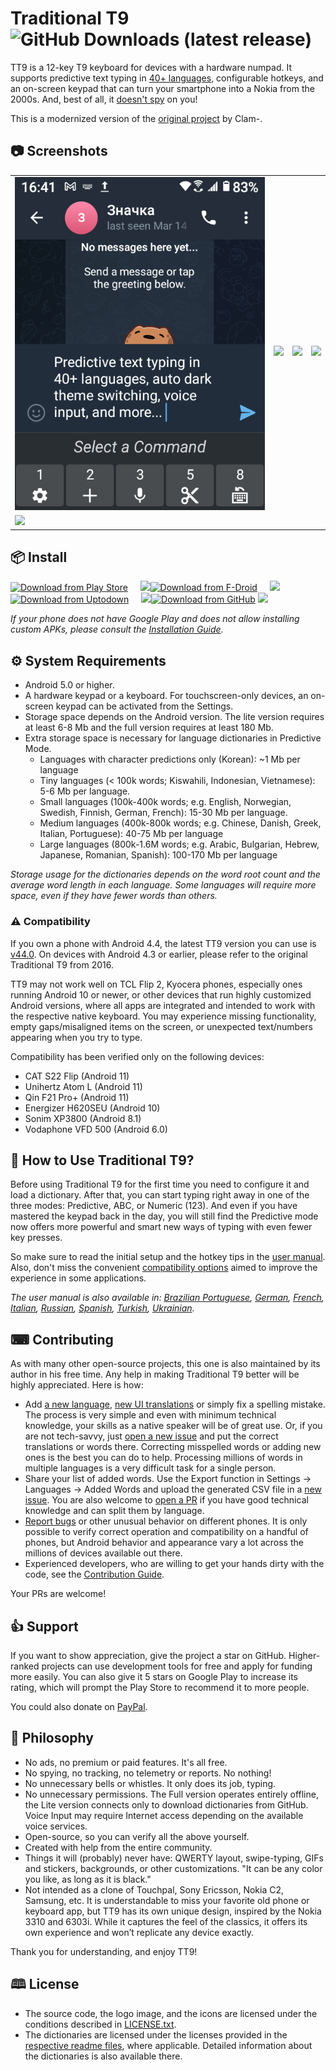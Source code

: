 # Traditional T9 ![GitHub Downloads (latest release)](https://img.shields.io/github/downloads/sspanak/tt9/latest/total)

TT9 is a 12-key T9 keyboard for devices with a hardware numpad. It supports predictive text typing in [40+ languages](app/languages/definitions), configurable hotkeys, and an on-screen keypad that can turn your smartphone into a Nokia from the 2000s. And, best of all, it [doesn't spy](docs/privacy.md) on you!

This is a modernized version of the [original project](https://github.com/Clam-/TraditionalT9) by Clam-.

## 📷 Screenshots
<table>
    <tr>
        <td> <img src="screenshots/1.png"> </td>
        <td rowspan="2"> <img src="screenshots/3.png"> </td>
        <td rowspan="2"> <img src="screenshots/4.png"> </td>
        <td rowspan="2"> <img src="screenshots/5.png"> </td>
    </tr>
    <tr>
        <td> <img src="screenshots/2.png"> </td>
    </tr>
</table>

## 📦 Install

[<img src="docs/badges/google.png" alt="Download from Play Store" height="59">](https://play.google.com/store/apps/details?id=io.github.sspanak.tt9)&nbsp;&nbsp;&nbsp;&nbsp;
![](docs/badges/80-height.png)[<img src="docs/badges/f-droid.png" alt="Download from F-Droid" height="59">](https://f-droid.org/app/io.github.sspanak.tt9)&nbsp;&nbsp;&nbsp;&nbsp;
![](docs/badges/80-height.png)[<img src="https://stc.utdstc.com/img/mediakit/download-gio-big.png" alt="Download from Uptodown" height="59">](https://io-github-sspanak-tt9.en.uptodown.com/android)&nbsp;&nbsp;&nbsp;&nbsp;
![](docs/badges/80-height.png)[<img src="docs/badges/github.png" alt="Download from GitHub" height="59">](https://github.com/sspanak/tt9/releases/latest)
![](docs/badges/80-height.png)

_If your phone does not have Google Play and does not allow installing custom APKs, please consult the [Installation Guide](docs/installation.md)._

## ⚙️ System Requirements
- Android 5.0 or higher.
- A hardware keypad or a keyboard. For touchscreen-only devices, an on-screen keypad can be activated from the Settings.
- Storage space depends on the Android version. The lite version requires at least 6-8 Mb and the full version requires at least 180 Mb.
- Extra storage space is necessary for language dictionaries in Predictive Mode.
    - Languages with character predictions only (Korean): ~1 Mb per language
    - Tiny languages (< 100k words; Kiswahili, Indonesian, Vietnamese): 5-6 Mb per language.
    - Small languages (100k-400k words; e.g. English, Norwegian, Swedish, Finnish, German, French): 15-30 Mb per language.
    - Medium languages (400k-800k words; e.g. Chinese, Danish, Greek, Italian, Portuguese): 40-75 Mb per language
    - Large languages (800k-1.6M words; e.g. Arabic, Bulgarian, Hebrew, Japanese, Romanian, Spanish): 100-170 Mb per language

_Storage usage for the dictionaries depends on the word root count and the average word length in each language. Some languages will require more space, even if they have fewer words than others._

### ⚠️ Compatibility
If you own a phone with Android 4.4, the latest TT9 version you can use is [v44.0](https://github.com/sspanak/tt9/releases/tag/v44.0). On devices with Android 4.3 or earlier, please refer to the original Traditional T9 from 2016.

TT9 may not work well on TCL Flip 2, Kyocera phones, especially ones running Android 10 or newer, or other devices that run highly customized Android versions, where all apps are integrated and intended to work with the respective native keyboard. You may experience missing functionality, empty gaps/misaligned items on the screen, or unexpected text/numbers appearing when you try to type.

Compatibility has been verified only on the following devices:
- CAT S22 Flip (Android 11)
- Unihertz Atom L (Android 11)
- Qin F21 Pro+ (Android 11)
- Energizer H620SEU (Android 10)
- Sonim XP3800 (Android 8.1)
- Vodaphone VFD 500 (Android 6.0)

## 🤔 How to Use Traditional T9?
Before using Traditional T9 for the first time you need to configure it and load a dictionary. After that, you can start typing right away in one of the three modes: Predictive, ABC, or Numeric (123). And even if you have mastered the keypad back in the day, you will still find the Predictive mode now offers more powerful and smart new ways of typing with even fewer key presses.

So make sure to read the initial setup and the hotkey tips in the [user manual](docs/help/help.en.md). Also, don't miss the convenient [compatibility options](docs/help/help.en.md#compatibility-options) aimed to improve the experience in some applications.

_The user manual is also available in: [Brazilian Portuguese](docs/help/help.pt.md), [German](docs/help/help.de.md), [French](docs/help/help.fr.md), [Italian](docs/help/help.it.md), [Russian](docs/help/help.ru.md), [Spanish](docs/help/help.es.md), [Turkish](docs/help/help.tr.md), [Ukrainian](docs/help/help.uk.md)._

## ⌨ Contributing
As with many other open-source projects, this one is also maintained by its author in his free time. Any help in making Traditional T9 better will be highly appreciated. Here is how:
- Add [a new language](CONTRIBUTING.md#adding-a-new-language), [new UI translations](CONTRIBUTING.md#translating-the-ui) or simply fix a spelling mistake. The process is very simple and even with minimum technical knowledge, your skills as a native speaker will be of great use. Or, if you are not tech-savvy, just [open a new issue](https://github.com/sspanak/tt9/issues) and put the correct translations or words there. Correcting misspelled words or adding new ones is the best you can do to help. Processing millions of words in multiple languages is a very difficult task for a single person.
- Share your list of added words. Use the Export function in Settings → Languages → Added Words and upload the generated CSV file in a [new issue](https://github.com/sspanak/tt9/issues). You are also welcome to [open a PR](https://github.com/sspanak/tt9/pulls) if you have good technical knowledge and can split them by language.
- [Report bugs](https://github.com/sspanak/tt9/issues) or other unusual behavior on different phones. It is only possible to verify correct operation and compatibility on a handful of phones, but Android behavior and appearance vary a lot across the millions of devices available out there.
- Experienced developers, who are willing to get your hands dirty with the code, see the [Contribution Guide](CONTRIBUTING.md).

Your PRs are welcome!

## 👍 Support
If you want to show appreciation, give the project a star on GitHub. Higher-ranked projects can use development tools for free and apply for funding more easily. You can also give it 5 stars on Google Play to increase its rating, which will prompt the Play Store to recommend it to more people.

You could also donate on [PayPal](https://www.paypal.com/donate/?hosted_button_id=LW97X3JM2CRZC).

## 💪 Philosophy
- No ads, no premium or paid features. It's all free.
- No spying, no tracking, no telemetry or reports. No nothing!
- No unnecessary bells or whistles. It only does its job, typing.
- No unnecessary permissions. The Full version operates entirely offline, the Lite version connects only to download dictionaries from GitHub. Voice Input may require Internet access depending on the available voice services.
- Open-source, so you can verify all the above yourself.
- Created with help from the entire community.
- Things it will (probably) never have: QWERTY layout, swipe-typing, GIFs and stickers, backgrounds, or other customizations. "It can be any color you like, as long as it is black."
- Not intended as a clone of Touchpal, Sony Ericsson, Nokia C2, Samsung, etc. It is understandable to miss your favorite old phone or keyboard app, but TT9 has its own unique design, inspired by the Nokia 3310 and 6303i. While it captures the feel of the classics, it offers its own experience and won’t replicate any device exactly.

Thank you for understanding, and enjoy TT9!

## 🕮 License
- The source code, the logo image, and the icons are licensed under the conditions described in [LICENSE.txt](LICENSE.txt).
- The dictionaries are licensed under the licenses provided in the [respective readme files](docs/dictionaries), where applicable. Detailed information about the dictionaries is also available there.
